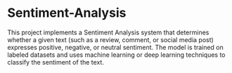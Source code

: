 # Sentiment-Analysis
This project implements a Sentiment Analysis system that determines whether a given text (such as a review, comment, or social media post) expresses positive, negative, or neutral sentiment. The model is trained on labeled datasets and uses machine learning or deep learning techniques to classify the sentiment of the text.
